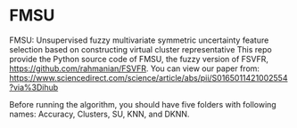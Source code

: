 # FMSU
FMSU: Unsupervised fuzzy multivariate symmetric uncertainty feature selection based on constructing virtual cluster representative
This repo provide the Python source code of FMSU, the fuzzy version of FSVFR, https://github.com/rahmanian/FSVFR. You can view our paper from: https://www.sciencedirect.com/science/article/abs/pii/S0165011421002554?via%3Dihub

Before running the algorithm, you should have five folders with following names: Accuracy, Clusters, SU, KNN, and DKNN.

